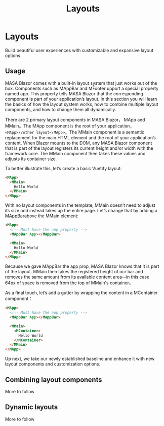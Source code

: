 ﻿---
title: Layouts
---

# Layouts

Build beautiful user experiences with customizable and expansive layout options.

## Usage

MASA Blazor comes with a built-in layout system that just works out of the box. Components such as MAppBar and MFooter upport a special property named app.  This property tells MASA Blazor that the corresponding component is part of your application’s layout. In this section you will learn the basics of how the layout system works, how to combine multiple layout components, and how to change them all dynamically.

There are 2 primary layout components in MASA Blazor， MApp and MMain。The MApp  component is the root of your application，`<MApp>//other layout</MApp>`。The MMain component is a semantic replacement for the main HTML element and the root of your application’s content. When  Blazor mounts to the DOM, any MASA Blazor component that is part of the layout registers its current height and/or width with the framework core. The MMain component then takes these values and adjusts its container size.

To better illustrate this, let’s create a basic Vuetify layout:

```html
<MApp>
  <MMain>
    Hello World
  </MMain>
</MApp>
```

With no layout components in the template, MMain doesn’t need to adjust its size and instead takes up the entire page. Let’s change that by adding a [MAppBar](/components/app-bars)above the MMain element:

```html
<MApp>
  <!-- Must have the app property -->
  <MAppBar App></MAppBar>

  <MMain>
    Hello World
  </MMain>
</MApp>
```

Because we gave MAppBar the app prop, MASA Blazor knows that it is part of the layout. MMain then takes the registered height of our bar and removes the same amount from its available content area—in this case 64px of space is removed from the top of  MMain's container。

As a final touch, let’s add a gutter by wrapping the content in a MContainer component：

```html
<MApp>
  <!-- Must have the app property -->
  <MAppBar App></MAppBar>

  <MMain>
    <MContainer>
      Hello World
    </MContainer>
  </MMain>
</MApp>
```

Up next, we take our newly established baseline and enhance it with new layout components and customization options.

## Combining layout components

More to follow

## Dynamic layouts

More to follow

